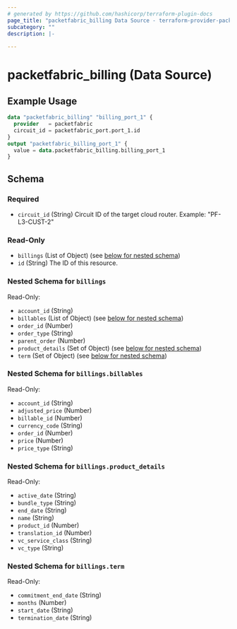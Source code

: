 ```yaml
---
# generated by https://github.com/hashicorp/terraform-plugin-docs
page_title: "packetfabric_billing Data Source - terraform-provider-packetfabric"
subcategory: ""
description: |-
  
---
```


# packetfabric_billing (Data Source)



## Example Usage

```terraform
data "packetfabric_billing" "billing_port_1" {
  provider   = packetfabric
  circuit_id = packetfabric_port.port_1.id
}
output "packetfabric_billing_port_1" {
  value = data.packetfabric_billing.billing_port_1
}
```

<!-- schema generated by tfplugindocs -->
## Schema

### Required

- `circuit_id` (String) Circuit ID of the target cloud router.
		Example: "PF-L3-CUST-2"

### Read-Only

- `billings` (List of Object) (see [below for nested schema](#nestedatt--billings))
- `id` (String) The ID of this resource.

<a id="nestedatt--billings"></a>
### Nested Schema for `billings`

Read-Only:

- `account_id` (String)
- `billables` (List of Object) (see [below for nested schema](#nestedobjatt--billings--billables))
- `order_id` (Number)
- `order_type` (String)
- `parent_order` (Number)
- `product_details` (Set of Object) (see [below for nested schema](#nestedobjatt--billings--product_details))
- `term` (Set of Object) (see [below for nested schema](#nestedobjatt--billings--term))

<a id="nestedobjatt--billings--billables"></a>
### Nested Schema for `billings.billables`

Read-Only:

- `account_id` (String)
- `adjusted_price` (Number)
- `billable_id` (Number)
- `currency_code` (String)
- `order_id` (Number)
- `price` (Number)
- `price_type` (String)


<a id="nestedobjatt--billings--product_details"></a>
### Nested Schema for `billings.product_details`

Read-Only:

- `active_date` (String)
- `bundle_type` (String)
- `end_date` (String)
- `name` (String)
- `product_id` (Number)
- `translation_id` (Number)
- `vc_service_class` (String)
- `vc_type` (String)


<a id="nestedobjatt--billings--term"></a>
### Nested Schema for `billings.term`

Read-Only:

- `commitment_end_date` (String)
- `months` (Number)
- `start_date` (String)
- `termination_date` (String)


